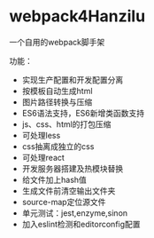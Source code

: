 # webpack4Hanzilu #

一个自用的webpack脚手架

功能：

- 实现生产配置和开发配置分离
- 按模板自动生成html
- 图片路径转换与压缩
- ES6语法支持，ES6新增类函数支持
- js、css、html的打包压缩
- 可处理less
- css抽离成独立的css
- 可处理react
- 开发服务器搭建及热模块替换
- 给文件加上hash值
- 生成文件前清空输出文件夹
- source-map定位源文件
- 单元测试：jest,enzyme,sinon
- 加入eslint检测和editorconfig配置
